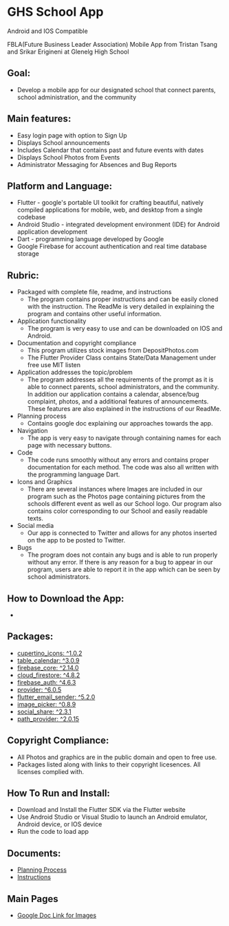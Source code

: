 # **GHS School App**
Android and IOS Compatible

FBLA(Future Business Leader Association) Mobile App from Tristan Tsang and Srikar Erigineni at Glenelg High School

## Goal: 
- Develop a mobile app for our designated school that connect parents, school administration, 
and the community

## Main features:
- Easy login page with option to Sign Up
- Displays School announcements
- Includes Calendar that contains past and future events with dates
- Displays School Photos from Events
- Administrator Messaging for Absences and Bug Reports

## Platform and Language:
- Flutter - google's portable UI toolkit for crafting beautiful, natively compiled applications for mobile, web, and desktop from a single codebase
- Android Studio - integrated development environment (IDE) for Android application development
- Dart - programming language developed by Google
- Google Firebase for account authentication and real time database storage

## Rubric:
- Packaged with complete file, readme, and instructions
  - The program contains proper instructions and can be easily cloned with the instruction. The ReadMe is very detailed in explaining the program and contains other useful information.
- Application functionality
  - The program is very easy to use and can be downloaded on IOS and Android. 
- Documentation and copyright compliance
  - This program utilizes stock images from DepositPhotos.com
  - The Flutter Provider Class contains State/Data Management under free use MIT listen
- Application addresses the topic/problem
  - The program addresses all the requirements of the prompt as it is able to connect parents, school administrators, and the community. In addition our application contains a calendar, absence/bug complaint, photos, and a additional features of announcements. These features are also explained in the instructions of our ReadMe. 
- Planning process
  - Contains google doc explaining our approaches towards the app. 
- Navigation
  - The app is very easy to navigate through containing names for each page with necessary buttons.
- Code
  - The code runs smoothly without any errors and contains proper documentation for each method. The code was also all written with the programming language Dart.
- Icons and Graphics
  - There are several instances where Images are included in our program such as the Photos page containing pictures from the schools different event as well as our School logo. Our program also contains color corresponding to our School and easily readable texts.
- Social media
  - Our app is connected to Twitter and allows for any photos inserted on the app to be posted to Twitter.
- Bugs
  - The program does not contain any bugs and is able to run properly without any error. If there is any reason for a bug to appear in our program, users are able to report it in the app which can be seen by school administrators.

 ## How to Download the App:
- 

 ## Packages:
  - [cupertino_icons: ^1.0.2](https://pub.dev/packages/cupertino_icons/versions)
  - [table_calendar: ^3.0.9](https://pub.dev/packages/table_calendar)
  - [firebase_core: ^2.14.0](https://pub.dev/packages/firebase_core)
  - [cloud_firestore: ^4.8.2](https://pub.dev/packages/cloud_firestore)
  - [firebase_auth: ^4.6.3](https://pub.dev/packages/firebase_auth)
  - [provider: ^6.0.5](https://pub.dev/packages/provider)
  - [flutter_email_sender: ^5.2.0](https://pub.dev/packages/flutter_email_sender)
  - [image_picker: ^0.8.9](https://pub.dev/packages/image_picker)
  - [social_share: ^2.3.1](https://pub.dev/packages/social_share)
  - [path_provider: ^2.0.15](https://pub.dev/packages/path_provider)
  


 ## Copyright Compliance:
- All Photos and graphics are in the public domain and open to free use.
- Packages listed along with links to their copyright licesences. All licenses complied with.


## How To Run and Install:
- Download and Install the Flutter SDK via the Flutter website
- Use Android Studio or Visual Studio to launch an Android emulator, Android device, or IOS device
- Run the code to load app

## Documents:
- [Planning Process](https://docs.google.com/document/d/1QkIRuPwOeApMIrEv3ZpS4wENnW4kmauSvvBNVV1rE9o/edit?usp=sharing)
- [Instructions](https://docs.google.com/document/d/1DtnKi1Hu3Hrjm6Vbw9U-qIs5BKAaSddTXIj2mfXXhxU/edit?usp=sharing)

## Main Pages
- [Google Doc Link for Images](https://docs.google.com/document/d/1kpQf0o1e7XCUrF2RnwhCHL4oJUTxljHpULmnnKhzoDc/edit?usp=sharing)
